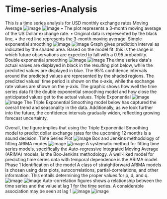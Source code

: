 # Time-series-Analysis
This is a time series analysis for USD monthly exchange rates
Moving Average
![image](https://user-images.githubusercontent.com/74620085/236616505-3b92a426-45e5-4369-8096-b904ebbe0d6f.png)
![image](https://user-images.githubusercontent.com/74620085/236616582-f3845160-99f9-4789-9693-548431f451fb.png)
•	The plot represents a 3-month moving average of the US Dollar exchange rate.
•	Original data is represented by the black line, 
•	 the red line represents the 3-month moving average. 
Simple exponential smoothing
![image](https://user-images.githubusercontent.com/74620085/236616758-f5bf1676-22ad-4524-a099-52999d818b69.png)
![image](https://user-images.githubusercontent.com/74620085/236616798-a7f7b730-104c-44b9-8609-69489f9ed790.png)
Graph gives prediction interval as indicated by the shaded area.
 Based on the model fit ,this is the range in which future observations are expected to fall with a 0.95 probability.
Double exponential smoothing
![image](https://user-images.githubusercontent.com/74620085/236617040-1227787f-a79b-4cd4-9c90-0ab1da1bdd5f.png)
![image](https://user-images.githubusercontent.com/74620085/236617080-59bba362-03d0-454a-8c07-ded690e42850.png)
The time series data's actual values are displayed in black in the resulting plot below, while the predicted values are displayed in blue. The 95% confidence intervals around the predicted values are represented by the shaded regions. The predicted values' time period is shown on the x-axis, while the exchange rate values are shown on the y-axis. The graphic shows how well the time series data fit the double exponential smoothing model and how close the anticipated values get to the actual values.
Triple Exponential
![image](https://user-images.githubusercontent.com/74620085/236617332-e5a200bb-ac10-475a-a159-0cb39fd8fb3e.png)
![image](https://user-images.githubusercontent.com/74620085/236617355-ee657f3d-9573-4f14-bddb-39e898878489.png)
The Triple Exponential Smoothing model below has  captured the overall trend and seasonality in the data. Additionally, as we look further into the future, the confidence intervals gradually widen, reflecting growing forecast uncertainty.

Overall, the figure implies that using the Triple Exponential Smoothing model to predict dollar exchange rates for the upcoming 12 months is a sound decision.
Time Series Plot
![image](https://user-images.githubusercontent.com/74620085/236617447-c186313a-62bd-43f7-b9c1-2e70ff3ef28f.png)
Box and Jenkins methodology of fitting ARIMA modes
![image](https://user-images.githubusercontent.com/74620085/236617527-4bf4d6b0-42a6-4682-a324-d33f4e59eb3b.png)
![image](https://user-images.githubusercontent.com/74620085/236617540-00cb1c47-9075-4dae-8ec6-f7d1c8ca4c3a.png)
A systematic method for fitting time series models, specifically the Auto-regressive Integrated Moving Average (ARIMA) models, is the Box-Jenkins methodology. A well-liked model for predicting time series data with temporal dependence is the ARIMA model.
Phase 1 Identification of the model
A class of straightforward ARIMA models is chosen using data plots, autocorrelations, partial-correlations, and other information. This entails determining the proper values for p, d, and q. 
![image](https://user-images.githubusercontent.com/74620085/236618069-21807247-1df4-4588-89dc-02d4b54e669a.png)
![image](https://user-images.githubusercontent.com/74620085/236618089-5444b78e-4363-4b30-861e-0bab81664be1.png)
Auto-correlation figures shows a relationship between the time series and the value at lag 1 for the time series. A considerable association may be seen at lag 1
![image](https://user-images.githubusercontent.com/74620085/236618186-dfb0cdc6-9884-43e8-92b2-33a366c613aa.png)
![image](https://user-images.githubusercontent.com/74620085/236618210-4aaad4ed-35cf-4962-b9ef-a2afb68d232a.png)
